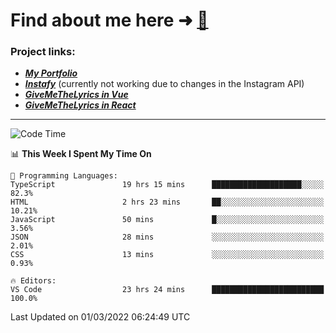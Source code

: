# Find about me here ➜ [🧑](https://pauabella.dev)

### Project links:
- ***[My Portfolio](https://pauabella.dev)***
- ***[Instafy](https://instafy.me)*** (currently not working due to changes in the Instagram API)
- ***[GiveMeTheLyrics in Vue](https://lyrics.pauabella.dev)***
- ***[GiveMeTheLyrics in React](https://pauabella.dev/GiveMeTheLyrics)***

---
<!--START_SECTION:waka-->
![Code Time](http://img.shields.io/badge/Code%20Time-776%20hrs%2012%20mins-blue)

📊 **This Week I Spent My Time On** 

```text
💬 Programming Languages: 
TypeScript               19 hrs 15 mins      ████████████████████░░░░░   82.3% 
HTML                     2 hrs 23 mins       ██░░░░░░░░░░░░░░░░░░░░░░░   10.21% 
JavaScript               50 mins             █░░░░░░░░░░░░░░░░░░░░░░░░   3.56% 
JSON                     28 mins             ░░░░░░░░░░░░░░░░░░░░░░░░░   2.01% 
CSS                      13 mins             ░░░░░░░░░░░░░░░░░░░░░░░░░   0.93%

🔥 Editors: 
VS Code                  23 hrs 24 mins      █████████████████████████   100.0%

```


 Last Updated on 01/03/2022 06:24:49 UTC
<!--END_SECTION:waka-->
